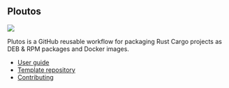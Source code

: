 ## Ploutos

<picture>
  <source media="(prefers-color-scheme: dark)" srcset="https://user-images.githubusercontent.com/3304436/203015410-93791c7a-fd75-4384-9571-4fb94a6bc395.png">
  <img src="https://user-images.githubusercontent.com/3304436/203015171-8501b55f-59c0-462f-a735-f5d22f938495.png">
</picture>

Plutos is a GitHub reusable workflow for packaging Rust Cargo projects as DEB & RPM packages and Docker images.

  - [User guide](docs/README.md)
  - [Template repository](https://github.com/NLnetLabs/ploutos-template/)
  - [Contributing](docs/develop/)

